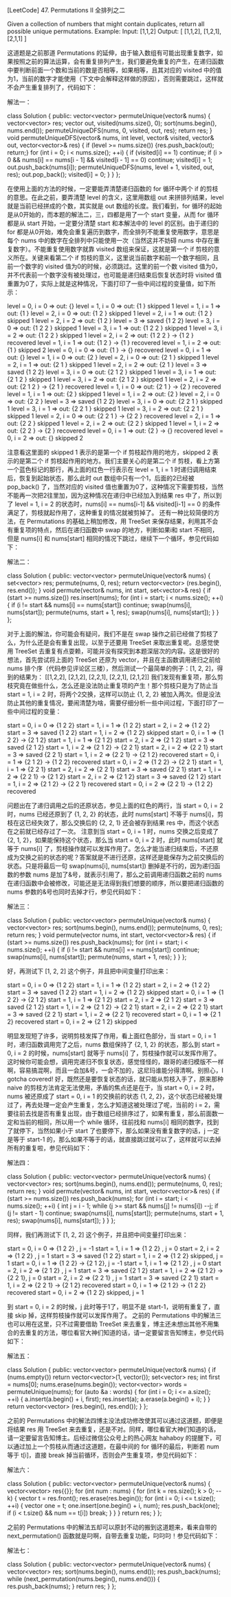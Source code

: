 [LeetCode] 47. Permutations II 全排列之二 

 
Given a collection of numbers that might contain duplicates, return all possible unique permutations.
Example:
Input: [1,1,2]
Output:
[
  [1,1,2],
  [1,2,1],
  [2,1,1]
]
 
这道题是之前那道 Permutations 的延伸，由于输入数组有可能出现重复数字，如果按照之前的算法运算，会有重复排列产生，我们要避免重复的产生，在递归函数中要判断前面一个数和当前的数是否相等，如果相等，且其对应的 visited 中的值为1，当前的数字才能使用（下文中会解释这样做的原因），否则需要跳过，这样就不会产生重复排列了，代码如下：
 
解法一：

class Solution {
public:
    vector<vector<int>> permuteUnique(vector<int>& nums) {
        vector<vector<int>> res;
        vector<int> out, visited(nums.size(), 0);
        sort(nums.begin(), nums.end());
        permuteUniqueDFS(nums, 0, visited, out, res);
        return res;
    }
    void permuteUniqueDFS(vector<int>& nums, int level, vector<int>& visited, vector<int>& out, vector<vector<int>>& res) {
        if (level >= nums.size()) {res.push_back(out); return;}
        for (int i = 0; i < nums.size(); ++i) {
            if (visited[i] == 1) continue;
            if (i > 0 && nums[i] == nums[i - 1] && visited[i - 1] == 0) continue;
            visited[i] = 1;
            out.push_back(nums[i]);
            permuteUniqueDFS(nums, level + 1, visited, out, res);
            out.pop_back();
            visited[i] = 0;
        }
    }
};

 
在使用上面的方法的时候，一定要能弄清楚递归函数的 for 循环中两个 if 的剪枝的意思。在此之前，要弄清楚 level 的含义，这里用数组 out 来拼排列结果，level就是当前已经拼成的个数，其实就是 out 数组的长度。我们看到，for 循环的起始是从0开始的，而本题的解法二，三，四都是用了一个 start 变量，从而 for 循环都是从 start 开始，一定要分清楚 start 和本解法中的 level 的区别。由于递归的 for 都是从0开始，难免会重复遍历到数字，而全排列不能重复使用数字，意思是每个 nums 中的数字在全排列中只能使用一次（当然这并不妨碍 nums 中存在重复数字）。不能重复使用数字就靠 visited 数组来保证，这就是第一个 if 剪枝的意义所在。关键来看第二个 if 剪枝的意义，这里说当前数字和前一个数字相同，且前一个数字的 visited 值为0的时候，必须跳过。这里的前一个数 visited 值为0，并不代表前一个数字没有被处理过，也可能是递归结束后恢复状态时将 visited 值重置为0了，实际上就是这种情况，下面打印了一些中间过程的变量值，如下所示：
 

level = 0, i = 0 => out: {}
level = 1, i = 0 => out: {1 } skipped 1
level = 1, i = 1 => out: {1 }
level = 2, i = 0 => out: {1 2 } skipped 1
level = 2, i = 1 => out: {1 2 } skipped 1
level = 2, i = 2 => out: {1 2 }
level = 3 => saved  {1 2 2}
level = 3, i = 0 => out: {1 2 2 } skipped 1
level = 3, i = 1 => out: {1 2 2 } skipped 1
level = 3, i = 2 => out: {1 2 2 } skipped 1
level = 2, i = 2 => out: {1 2 2 } -> {1 2 } recovered
level = 1, i = 1 => out: {1 2 } -> {1 } recovered
level = 1, i = 2 => out: {1 } skipped 2
level = 0, i = 0 => out: {1 } -> {} recovered
level = 0, i = 1 => out: {}
level = 1, i = 0 => out: {2 }
level = 2, i = 0 => out: {2 1 } skipped 1
level = 2, i = 1 => out: {2 1 } skipped 1
level = 2, i = 2 => out: {2 1 }
level = 3 => saved  {1 2 2}
level = 3, i = 0 => out: {2 1 2 } skipped 1
level = 3, i = 1 => out: {2 1 2 } skipped 1
level = 3, i = 2 => out: {2 1 2 } skipped 1
level = 2, i = 2 => out: {2 1 2 } -> {2 1 } recovered
level = 1, i = 0 => out: {2 1 } -> {2 } recovered
level = 1, i = 1 => out: {2 } skipped 1
level = 1, i = 2 => out: {2 }
level = 2, i = 0 => out: {2 2 }
level = 3 => saved  {1 2 2}
level = 3, i = 0 => out: {2 2 1 } skipped 1
level = 3, i = 1 => out: {2 2 1 } skipped 1
level = 3, i = 2 => out: {2 2 1 } skipped 1
level = 2, i = 0 => out: {2 2 1 } -> {2 2 } recovered
level = 2, i = 1 => out: {2 2 } skipped 1
level = 2, i = 2 => out: {2 2 } skipped 1
level = 1, i = 2 => out: {2 2 } -> {2 } recovered
level = 0, i = 1 => out: {2 } -> {} recovered
level = 0, i = 2 => out: {} skipped 2

 
注意看这里面的 skipped 1 表示的是第一个 if 剪枝起作用的地方，skipped 2 表示的是第二个 if 剪枝起作用的地方。我们主要关心的是第二个 if 剪枝，看上方第一个蓝色标记的那行，再上面的红色一行表示在 level = 1, i = 1 时递归调用结束后，恢复到起始状态，那么此时 out 数组中只有一个1，后面的2已经被 pop_back() 了，当然对应的 visited 值也重置为0了，这种情况下需要剪枝，当然不能再一次把2往里加，因为这种情况在递归中已经加入到结果 res 中了，所以到了 level = 1, i = 2 的状态时，nums[i] == nums[i-1] && visited[i-1] == 0 的条件满足了，剪枝就起作用了，这种重复的情况就被剪掉了。
还有一种比较简便的方法，在 Permutations 的基础上稍加修改，用 TreeSet 来保存结果，利用其不会有重复项的特点，然后在递归函数中 swap 的地方，判断如果i和 start 不相同，但是 nums[i] 和 nums[start] 相同的情况下跳过，继续下一个循环，参见代码如下：
 
解法二：

class Solution {
public:
    vector<vector<int>> permuteUnique(vector<int>& nums) {
        set<vector<int>> res;
        permute(nums, 0, res);
        return vector<vector<int>> (res.begin(), res.end());
    }
    void permute(vector<int>& nums, int start, set<vector<int>>& res) {
        if (start >= nums.size()) res.insert(nums);
        for (int i = start; i < nums.size(); ++i) {
            if (i != start && nums[i] == nums[start]) continue;
            swap(nums[i], nums[start]);
            permute(nums, start + 1, res);
            swap(nums[i], nums[start]);
        }
    }
};

 
对于上面的解法，你可能会有疑问，我们不是在 swap 操作之前已经做了剪枝了么，为什么还是会有重复出现，以至于还要用 TreeSet 来取出重复呢。总感觉使用 TreeSet 去重复有点耍赖，可能并没有探究到本题深层次的内容。这是很好的想法，首先尝试将上面的 TreeSet 还原为 vector，并且在主函数调用递归之前给 nums 排个序（代码参见评论区三楼），然后测试一个最简单的例子：[1, 2, 2]，得到的结果为：
[[1,2,2], [2,1,2], [2,2,1], [2,2,1],  [2,1,2]]
我们发现有重复项，那么剪枝究竟在做些什么，怎么还是没法防止重复项的产生！那个剪枝只是为了防止当 start = 1, i = 2 时，将两个2交换，这样可以防止 {1, 2, 2} 被加入两次。但是没法防止其他的重复情况，要闹清楚为啥，需要仔细分析一些中间过程，下面打印了一些中间过程的变量：
 

start = 0, i = 0 => {1 2 2} 
start = 1, i = 1 => {1 2 2} 
start = 2, i = 2 => {1 2 2} 
start = 3 => saved  {1 2 2}
start = 1, i = 2 => {1 2 2} skipped
start = 0, i = 1 => {1 2 2} -> {2 1 2}
start = 1, i = 1 => {2 1 2} 
start = 2, i = 2 => {2 1 2} 
start = 3 => saved  {2 1 2}
start = 1, i = 2 => {2 1 2} -> {2 2 1}
start = 2, i = 2 => {2 2 1} 
start = 3 => saved  {2 2 1}
start = 1, i = 2 => {2 2 1} -> {2 1 2} recovered
start = 0, i = 1 => {2 1 2} -> {1 2 2} recovered
start = 0, i = 2 => {1 2 2} -> {2 2 1}
start = 1, i = 1 => {2 2 1} 
start = 2, i = 2 => {2 2 1} 
start = 3 => saved  {2 2 1}
start = 1, i = 2 => {2 2 1} -> {2 1 2}
start = 2, i = 2 => {2 1 2} 
start = 3 => saved  {2 1 2}
start = 1, i = 2 => {2 1 2} -> {2 2 1} recovered
start = 0, i = 2 => {2 2 1} -> {1 2 2} recovered

 
问题出在了递归调用之后的还原状态，参见上面的红色的两行，当 start = 0, i = 2 时，nums 已经还原到了 {1, 2, 2} 的状态，此时 nums[start] 不等于 nums[i]，剪枝在这已经失效了，那么交换后的 {2, 2, 1} 还会被存到结果 res 中，而这个状态在之前就已经存过了一次。
注意到当 start = 0, i = 1 时，nums 交换之后变成了 {2, 1, 2}，如果能保持这个状态，那么当 start = 0, i = 2 时，此时 nums[start] 就等于 nums[i] 了，剪枝操作就可以发挥作用了。怎么才能当递归结束后，不还原成为交换之前的状态的呢？答案就是不进行还原，这样还是能保存为之前交换后的状态。只是将最后一句 swap(nums[i], nums[start]) 删掉是不行的，因为递归函数的参数 nums 是加了&号，就表示引用了，那么之前调用递归函数之前的 nums 在递归函数中会被修改，可能还是无法得到我们想要的顺序，所以要把递归函数的 nums 参数的&号也同时去掉才行，参见代码如下：
 
解法三：

class Solution {
public:
    vector<vector<int>> permuteUnique(vector<int>& nums) {
        vector<vector<int>> res;
        sort(nums.begin(), nums.end());
        permute(nums, 0, res);
        return res;
    }
    void permute(vector<int> nums, int start, vector<vector<int>>& res) {
        if (start >= nums.size()) res.push_back(nums);
        for (int i = start; i < nums.size(); ++i) {
            if (i != start && nums[i] == nums[start]) continue;
            swap(nums[i], nums[start]);
            permute(nums, start + 1, res);
        }
    }
};

 
好，再测试下 [1, 2, 2] 这个例子，并且把中间变量打印出来：
 

start = 0, i = 0 => {1 2 2} 
start = 1, i = 1 => {1 2 2} 
start = 2, i = 2 => {1 2 2} 
start = 3 => saved  {1 2 2}
start = 1, i = 2 => {1 2 2} skipped
start = 0, i = 1 => {1 2 2} -> {2 1 2}
start = 1, i = 1 => {2 1 2} 
start = 2, i = 2 => {2 1 2} 
start = 3 => saved  {2 1 2}
start = 1, i = 2 => {2 1 2} -> {2 2 1}
start = 2, i = 2 => {2 2 1} 
start = 3 => saved  {2 2 1}
start = 1, i = 2 => {2 2 1} recovered
start = 0, i = 1 => {2 1 2} recovered
start = 0, i = 2 => {2 1 2} skipped

 
明显发现短了许多，说明剪枝发挥了作用，看上面红色部分，当 start = 0, i = 1 时，递归函数调用完了之后，nums 数组保持了 {2, 1, 2} 的状态，那么到 start = 0, i = 2 的时候，nums[start] 就等于 nums[i] 了，剪枝操作就可以发挥作用了。
这时候你可能会想，调用完递归不恢复状态，感觉怪怪的，跟哥的递归模版不一样啊，容易搞混啊，而且一会加&号，一会不加的，这尼玛谁能分得清啊。别担心，I gotcha covered! 好，既然还是要恢复状态的话，就只能从剪枝入手了，原来那种 naive 的剪枝方法肯定无法使用，矛盾的焦点还是在于，当 start = 0, i = 2 时，nums 被还原成了 start = 0, i = 1 的交换前的状态 {1, 2, 2}，这个状态已经被处理过了，再去处理一定会产生重复，怎么才知道这被处理过了呢，当前的 i = 2，需要往前去找是否有重复出现，由于数组已经排序过了，如果有重复，那么前面数一定和当前的相同，所以用一个 while 循环，往前找和 nums[i] 相同的数字，找到了就停下，当然如果小于 start 了也要停下，那么如果没有重复数字的话，j 一定是等于 start-1 的，那么如果不等于的话，就直接跳过就可以了，这样就可以去掉所有的重复啦，参见代码如下：
 
解法四：

class Solution {
public:
    vector<vector<int>> permuteUnique(vector<int>& nums) {
        vector<vector<int>> res;
        sort(nums.begin(), nums.end());
        permute(nums, 0, res);
        return res;
    }
    void permute(vector<int>& nums, int start, vector<vector<int>>& res) {
        if (start >= nums.size()) res.push_back(nums);
        for (int i = start; i < nums.size(); ++i) {
            int j = i - 1;
            while (j >= start && nums[j] != nums[i]) --j;
            if (j != start - 1) continue;
            swap(nums[i], nums[start]);
            permute(nums, start + 1, res);
            swap(nums[i], nums[start]);
        }
    }
};

 
同样，我们再测试下 [1, 2, 2] 这个例子，并且把中间变量打印出来：
 

start = 0, i = 0 => {1 2 2} , j = -1
start = 1, i = 1 => {1 2 2} , j = 0
start = 2, i = 2 => {1 2 2} , j = 1
start = 3 => saved  {1 2 2}
start = 1, i = 2 => {1 2 2} skipped, j = 1
start = 0, i = 1 => {1 2 2} -> {2 1 2}, j = -1
start = 1, i = 1 => {2 1 2} , j = 0
start = 2, i = 2 => {2 1 2} , j = 1
start = 3 => saved  {2 1 2}
start = 1, i = 2 => {2 1 2} -> {2 2 1}, j = 0
start = 2, i = 2 => {2 2 1} , j = 1
start = 3 => saved  {2 2 1}
start = 1, i = 2 => {2 2 1} -> {2 1 2} recovered
start = 0, i = 1 => {2 1 2} -> {1 2 2} recovered
start = 0, i = 2 => {1 2 2} skipped, j = 1

 
到 start = 0, i = 2 的时候，j 此时等于1了，明显不是 start-1，说明有重复了，直接 skip 掉，这样剪枝操作就可以发挥作用了。
之前的 Permutations 中的解法三也可以用在这里，只不过需要借助 TreeSet 来去重复，博主还未想出其他不用集合的去重复的方法，哪位看官大神们知道的话，请一定要留言告知博主，参见代码如下：
 
解法五：

class Solution {
public:
    vector<vector<int>> permuteUnique(vector<int>& nums) {
        if (nums.empty()) return vector<vector<int>>(1, vector<int>());
        set<vector<int>> res;
        int first = nums[0];
        nums.erase(nums.begin());
        vector<vector<int>> words = permuteUnique(nums);
        for (auto &a : words) {
            for (int i = 0; i <= a.size(); ++i) {
                a.insert(a.begin() + i, first);
                res.insert(a);
                a.erase(a.begin() + i);
            }
        }   
        return vector<vector<int>> (res.begin(), res.end());
    }
};

 
之前的 Permutations 中的解法四博主没法成功修改使其可以通过这道题，即便是将结果 res 用 TreeSet 来去重复，还是不对。同样，哪位看官大神们知道的话，请一定要留言告知博主。后经过微信公众号上的热心网友 hahaboy 的提醒下，可以通过加上一个剪枝从而通过这道题，在最中间的 for 循环的最后，判断若 num 等于 t[i]，直接 break 掉当前循环，否则会产生重复项，参见代码如下：
 
解法六：

class Solution {
public:
    vector<vector<int>> permuteUnique(vector<int>& nums) {
        vector<vector<int>> res{{}};
        for (int num : nums) {
            for (int k = res.size(); k > 0; --k) {
                vector<int> t = res.front();
                res.erase(res.begin());
                for (int i = 0; i <= t.size(); ++i) {
                    vector<int> one = t;
                    one.insert(one.begin() + i, num);
                    res.push_back(one);
                    if (i < t.size() && num == t[i]) break;
                }
            }
        }
        return res;
    }
};

 
之前的 Permutations 中的解法五却可以原封不动的搬到这道题来，看来自带的 next_permutation() 函数就是叼啊，自带去重复功能，叼叼叼！参见代码如下：
 
解法七：

class Solution {
public:
    vector<vector<int>> permuteUnique(vector<int>& nums) {
        vector<vector<int>> res;
        sort(nums.begin(), nums.end());
        res.push_back(nums);
        while (next_permutation(nums.begin(), nums.end())) {
            res.push_back(nums);
        }
        return res;
    }
};